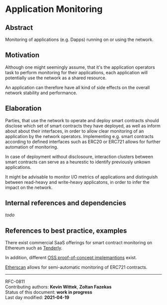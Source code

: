 # Application Monitoring

## Abstract

Monitoring of applications (e.g. Dapps) running on or using the network.
    
## Motivation

Although one might seemingly assume, that it's the application operators task to perform monitoring for their applications, each application will potentially use the network as a shared resource.

An application can therefore have all kind of side effects on the overall network stability and performance.
    
## Elaboration

Parties, that use the network to operate and deploy smart contracts should disclose which set of smart contracts they have deployed, as well as inform about about their interfaces, in order to allow clear monitoring of an application by the network operators.
Implementing e.g. smart contracts according to defined interfaces such as ERC20 or ERC721 allows for further automation of monitoring.

In case of deployment without disclosoure, interaction clusters between smart contracts can serve as a heurestic to identify previously unkown applications. 

It might be advisable to monitor I/O metrics of applications and distinguish between read-heavy and write-heavy applicatons, in order to infer the impact on the network.

## Internal references and dependencies

*todo*

## References to best practice, examples  

There exist commercial SaaS offerings for smart contract monitoring on Ethereum such as [Tenderly](https://tenderly.co/).

In addition, different [OSS proof-of-concept implemantions](https://github.com/Neufund/smart-contract-watch) exist.

[Etherscan](https://etherscan.io/tokens-nft) allows for semi-automatic monitoring of ERC721 contracts.

	
________

RFC-0811    
Contributing authors: **Kevin Wittek**, **Zoltan Fazekas**    
Status of this document: **work in progress**    
Last day modified: **2021-04-19**